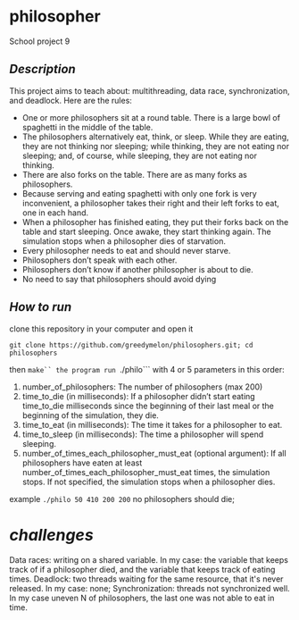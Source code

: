 # **philosopher**
School project 9

## *Description*
This project aims to teach about: multithreading, data race, synchronization, and deadlock.
Here are the rules:

- One or more philosophers sit at a round table.
There is a large bowl of spaghetti in the middle of the table.
- The philosophers alternatively eat, think, or sleep.
While they are eating, they are not thinking nor sleeping;
while thinking, they are not eating nor sleeping;
and, of course, while sleeping, they are not eating nor thinking.
- There are also forks on the table. There are as many forks as philosophers.
- Because serving and eating spaghetti with only one fork is very inconvenient, a
philosopher takes their right and their left forks to eat, one in each hand.
- When a philosopher has finished eating, they put their forks back on the table and
start sleeping. Once awake, they start thinking again. The simulation stops when
a philosopher dies of starvation.
- Every philosopher needs to eat and should never starve.
- Philosophers don’t speak with each other.
- Philosophers don’t know if another philosopher is about to die.
- No need to say that philosophers should avoid dying

## *How to run*
clone this repository in your computer and open it
```
git clone https://github.com/greedymelon/philosophers.git; cd philosophers
```
then ```make`` the program
run
```./philo``` with 4 or 5 parameters in this order:

1. number_of_philosophers: The number of philosophers (max 200)
2. time_to_die (in milliseconds): If a philosopher didn’t start eating time_to_die
milliseconds since the beginning of their last meal or the beginning of the simulation, they die.
3. time_to_eat (in milliseconds): The time it takes for a philosopher to eat.
4. time_to_sleep (in milliseconds): The time a philosopher will spend sleeping.
5. number_of_times_each_philosopher_must_eat (optional argument): If all
philosophers have eaten at least number_of_times_each_philosopher_must_eat
times, the simulation stops. If not specified, the simulation stops when a
philosopher dies.

example
```./philo 50 410 200 200```
no philosophers should die;

# *challenges*
Data races: writing on a shared variable. In my case: the variable that keeps track of if a philosopher died, and the variable that keeps track of eating times.
Deadlock: two threads waiting for the same resource, that it's never released. In my case: none;
Synchronization: threads not synchronized well. In my case uneven N of philosophers, the last one was not able to eat in time.
